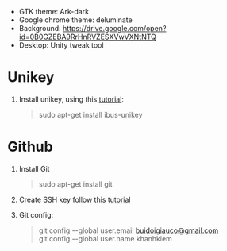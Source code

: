 - GTK theme: Ark-dark
- Google chrome theme: deluminate
- Background: https://drive.google.com/open?id=0B0GZEBA9RrHnRVZESXVwVXNtNTQ
- Desktop: Unity tweak tool

# Unikey
1. Install unikey, using this [tutorial](https://nguyenhuuhoang.com/huong-dan-cai-bo-go-tieng-viet-tren-ubuntu-16-04-lts-ibus-unikey/):
    > sudo apt-get install ibus-unikey

# Github 
1. Install Git
    > sudo apt-get install git  

1. Create SSH key follow this [tutorial](https://help.github.com/articles/generating-a-new-ssh-key-and-adding-it-to-the-ssh-agent/)

1. Git config:
    > git config --global user.email buidoigiauco@gmail.com  
    > git config --global user.name khanhkiem